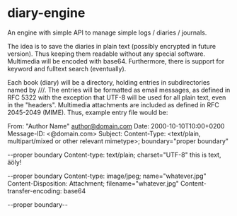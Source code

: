 # diary-engine
An engine with simple API to manage simple logs / diaries / journals.

The idea is to save the diaries in plain text (possibly encrypted in future
version). Thus keeping them readable without any special software. Multimedia
will be encoded with base64. Furthermore, there is support for keyword 
and fulltext search (eventually).

Each book (diary) will be a directory, holding entries in subdirectories named
by <year>/<month>/<day>/. The entries will be formatted as email messages, as
defined in RFC 5322 with the exception that UTF-8 will be used for all plain
text, even in the "headers". Multimedia attachments are included as defined 
in RFC 2045-2049 (MIME). Thus, example entry file would be:

From: "Author Name" <author@domain.com>
Date: 2000-10-10T10:00+0200
Message-ID: <<uuid transformed into an integer>@domain.com>
Subject: <entry title>
Content-Type: <text/plain, multipart/mixed or other relevant mimetype>; 
        boundary="proper boundary"

--proper boundary
Content-type: text/plain; charset="UTF-8"
this is text, äöly!

--proper boundary
Content-type: image/jpeg; name="whatever.jpg"
Content-Disposition: Attachment; filename="whatever.jpg"
Content-transfer-encoding: base64

<loads of encoding>
--proper boundary--
